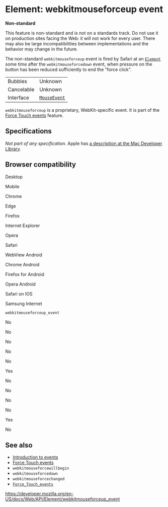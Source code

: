 Element: webkitmouseforceup event
=================================

**Non-standard**

This feature is non-standard and is not on a standards track. Do not use it on production sites facing the Web: it will not work for every user. There may also be large incompatibilities between implementations and the behavior may change in the future.

The non-standard `webkitmouseforceup` event is fired by Safari at an [`Element`](../element) some time after the `webkitmouseforcedown` event, when pressure on the button has been reduced sufficiently to end the "force click".

<table><tbody><tr class="odd"><td>Bubbles</td><td>Unknown</td></tr><tr class="even"><td>Cancelable</td><td>Unknown</td></tr><tr class="odd"><td>Interface</td><td><a href="../mouseevent"><code>MouseEvent</code></a></td></tr></tbody></table>

`webkitmouseforceup` is a proprietary, WebKit-specific event. It is part of the [Force Touch events](../force_touch_events) feature.

Specifications
--------------

*Not part of any specification.* Apple has [a description at the Mac Developer Library](https://developer.apple.com/library/prerelease/mac/documentation/AppleApplications/Conceptual/SafariJSProgTopics/RespondingtoForceTouchEventsfromJavaScript.html).

Browser compatibility
---------------------

Desktop

Mobile

Chrome

Edge

Firefox

Internet Explorer

Opera

Safari

WebView Android

Chrome Android

Firefox for Android

Opera Android

Safari on IOS

Samsung Internet

`webkitmouseforceup_event`

No

No

No

No

No

Yes

No

No

No

No

Yes

No

See also
--------

-   [Introduction to events](https://developer.mozilla.org/en-US/docs/Learn/JavaScript/Building_blocks/Events)
-   [Force Touch events](../force_touch_events)
-   `webkitmouseforcewillbegin`
-   `webkitmouseforcedown`
-   `webkitmouseforcechanged`
-   [`Force_Touch_events`](../force_touch_events)

<a href="https://developer.mozilla.org/en-US/docs/Web/API/Element/webkitmouseforceup_event" class="_attribution-link">https://developer.mozilla.org/en-US/docs/Web/API/Element/webkitmouseforceup_event</a>
